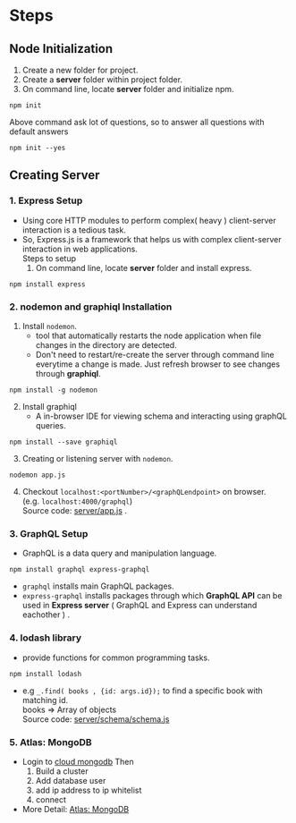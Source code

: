 # Steps

## Node Initialization
1. Create a new folder for project. 
2. Create a **server** folder within project folder.
3. On command line, locate **server** folder and initialize npm.
```
npm init
```
Above command ask lot of questions, so to answer all questions with default answers
```
npm init --yes
```

## Creating Server
### 1. Express Setup
* Using core HTTP modules to perform complex( heavy ) client-server interaction is a tedious task.
* So, Express.js is a framework that helps us with complex client-server interaction in web applications.  
Steps to setup
   1. On command line, locate **server** folder and install express. 
```
npm install express
```

### 2. nodemon and graphiql Installation

1. Install `nodemon`.  
    * tool that automatically restarts the node application when file changes in the directory are detected.
    * Don't need to restart/re-create the server through command line everytime a change is made. Just refresh browser to see changes through **graphiql**.  
```
npm install -g nodemon
```  

2. Install graphiql
    * A in-browser IDE for viewing schema and interacting using graphQL queries.  
```
npm install --save graphiql
```

3. Creating or listening server with `nodemon`.  
```
nodemon app.js
```

4. Checkout `localhost:<portNumber>/<graphQLendpoint>` on browser.  
(e.g. `localhost:4000/graphql`)  
Source code: [server/app.js](server/app.js) .

### 3.  GraphQL Setup

* GraphQL is a data query and manipulation language.
```
npm install graphql express-graphql
```
*  `graphql` installs main GraphQL packages.
*  `express-graphql` installs packages through which **GraphQL API** can be used in **Express server** ( GraphQL and Express can understand eachother ) .

### 4. lodash library

* provide functions for common programming tasks.
```
npm install lodash
```
* e.g `_.find( books , {id: args.id});` to find a specific book with matching id.  
books => Array of objects  
Source code: [server/schema/schema.js](server/schema/schema.js)

### 5. Atlas: MongoDB
* Login to [cloud mongodb](cloud.mongodb.com) Then  
    1. Build a cluster
    2. Add database user
    3. add ip address to ip whitelist
    4. connect
* More Detail: [Atlas: MongoDB](https://codeforgeek.com/2018/03/mongodb-atlas-node-js/) 
